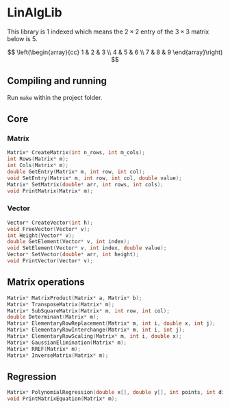 # LinAlgLib
This library is $1$ indexed which means the $2 \times 2$ entry of the $3 \times 3$ matrix below is $5$.

$$
\left(\begin{array}{cc} 
    1 & 2 & 3 \\
    4 & 5 & 6 \\
    7 & 8 & 9
\end{array}\right)
$$ 

## Compiling and running
Run `make` within the project folder.

## Core
### Matrix
```c
Matrix* CreateMatrix(int n_rows, int m_cols);
int Rows(Matrix* m);
int Cols(Matrix* m);
double GetEntry(Matrix* m, int row, int col);
void SetEntry(Matrix* m, int row, int col, double value);
Matrix* SetMatrix(double* arr, int rows, int cols);
void PrintMatrix(Matrix* m);
```
### Vector
```c
Vector* CreateVector(int h);
void FreeVector(Vector* v);
int Height(Vector* v);
double GetElement(Vector* v, int index);
void SetElement(Vector* v, int index, double value);
Vector* SetVector(double* arr, int height);
void PrintVector(Vector* v);
```

## Matrix operations
```c
Matrix* MatrixProduct(Matrix* a, Matrix* b);
Matrix* TransposeMatrix(Matrix* m);
Matrix* SubSquareMatrix(Matrix* m, int row, int col);
double Determinant(Matrix* m);
Matrix* ElementaryRowReplacement(Matrix* m, int i, double x, int j);
Matrix* ElementaryRowInterchange(Matrix* m, int i, int j);
Matrix* ElementaryRowScaling(Matrix* m, int i, double x);
Matrix* GaussianElimination(Matrix* m);
Matrix* RREF(Matrix* m);
Matrix* InverseMatrix(Matrix* m);
```

## Regression
```c
Matrix* PolynomialRegression(double x[], double y[], int points, int dimension);
void PrintMatrixEquation(Matrix* m);
```